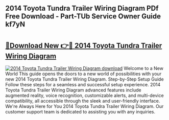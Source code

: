 ## 2014 Toyota Tundra Trailer Wiring Diagram PDf Free Download - Part-TUb Service Owner Guide kf7yN

# <h2><a href="http://dfng7s.blite.top/?on=2014+Toyota+Tundra+Trailer+Wiring+Diagram">🔗Download New 👉🔴 2014 Toyota Tundra Trailer Wiring Diagram</a></h2>

[![2014 Toyota Tundra Trailer Wiring Diagram download](https://i.imgur.com/lujVjoI.png)](http://dfng7s.blite.top/?on=2014+Toyota+Tundra+Trailer+Wiring+Diagram)
Welcome to a New World This guide opens the doors to a new world of possibilities with your new 2014 Toyota Tundra Trailer Wiring Diagram. Step-by-Step Setup Guide Follow these steps for a seamless and successful setup experience. 2014 Toyota Tundra Trailer Wiring Diagram advanced features include augmented reality, voice recognition, customizable alerts, and multi-device compatibility, all accessible through the sleek and user-friendly interface. We're Always Here for You 2014 Toyota Tundra Trailer Wiring Diagram. Our customer support team is dedicated to assisting you with any inquiries.
